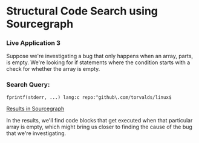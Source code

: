 # Structural Code Search using Sourcegraph


### Live Application 3

Suppose we're investigating a bug that only happens when an array, parts, is empty. We're looking for if statements where the condition starts with a check for whether the array is empty. 


### Search Query:
`fprintf(stderr, ...) lang:c repo:^github\.com/torvalds/linux$`

[Results in Sourcegraph
](https://sourcegraph.com/search?q=fprintf%28stderr%2C+...%29+lang%3Ac+repo%3A%5Egithub%5C.com%2Ftorvalds%2Flinux%24+patternType%3Astructural&_ga=2.60181037.122222794.1636971533-378149307.1627890958)

In the results, we'll find code blocks that get executed when that particular array is empty, which might bring us closer to finding the cause of the bug that we're investigating.